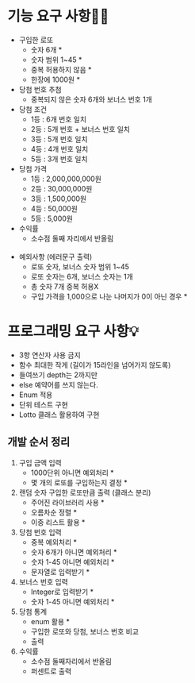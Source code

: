 기능 요구 사항🧑‍💻
=============
- 구입한 로또
  - 숫자 6개 *
  - 숫자 범위 1~45 *
  - 중복 허용하지 않음 *
  - 한장에 1000원 *
- 당첨 번호 추첨
  - 중복되지 않은 숫자 6개와 보너스 번호 1개
- 당첨 조건
  - 1등 : 6개 번호 일치
  - 2등 : 5개 번호 + 보너스 번호 일치
  - 3등 : 5개 번호 일치
  - 4등 : 4개 번호 일치
  - 5등 : 3개 번호 일치
- 당첨 가격
  - 1등 : 2,000,000,000원
  - 2등 : 30,000,000원
  - 3등 : 1,500,000원
  - 4등 : 50,000원
  - 5등 : 5,000원
- 수익률
  - 소수점 둘째 자리에서 반올림
<br/><br/>
- 예외사항 (에러문구 출력)
  - 로또 숫자, 보너스 숫자 범위 1~45
  - 로또 숫자는 6개, 보너스 숫자는 1개
  - 총 숫자 7개 중복 허용X
  - 구입 가격을 1,000으로 나눈 나머지가 0이 아닌 경우 *

프로그래밍 요구 사항💡
=================
- 3항 연산자 사용 금지
- 함수 최대한 작게 (길이가 15라인을 넘어가지 않도록)
- 들여쓰기 depth는 2까지만
- else 예약어를 쓰지 않는다.
- Enum 적용
- 단위 테스트 구현
- Lotto 클래스 활용하여 구현

개발 순서 정리
-------------
1. 구입 금액 입력
   - 1000단위 아니면 예외처리 *
   - 몇 개의 로또를 구입하는지 결정 *
2. 랜덤 숫자 구입한 로또만큼 출력 (클래스 분리)
   - 주어진 라이브러리 사용 *
   - 오름차순 정렬 *
   - 이중 리스트 활용 *
3. 당첨 번호 입력
   - 중복 예외처리 *
   - 숫자 6개가 아니면 예외처리 *
   - 숫자 1-45 아니면 예외처리 *
   - 문자열로 입력받기 *
4. 보너스 번호 입력
   - Integer로 입력받기 *
   - 숫자 1-45 아니면 예외처리 *
5. 당첨 통계
   - enum 활용 *
   - 구입한 로또와 당첨, 보너스 번호 비교
   - 출력
6. 수익률
   - 소수점 둘째자리에서 반올림
   - 퍼센트로 출력